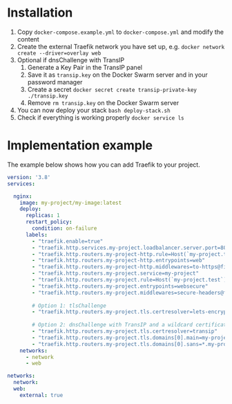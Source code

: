 # Installation
1. Copy `docker-compose.example.yml` to `docker-compose.yml` and modify the content
2. Create the external Traefik network you have set up, e.g. `docker network create --driver=overlay web`
3. Optional if dnsChallenge with TransIP
   1. Generate a Key Pair in the TransIP panel
   2. Save it as `transip.key` on the Docker Swarm server and in your password manager
   3. Create a secret `docker secret create transip-private-key ./transip.key`
   4. Remove `rm transip.key` on the Docker Swarm server
7. You can now deploy your stack `bash deploy-stack.sh`
8. Check if everything is working properly `docker service ls`

# Implementation example
The example below shows how you can add Traefik to your project.

```yaml
version: '3.8'
services:

  nginx:
    image: my-project/my-image:latest
    deploy:
      replicas: 1
      restart_policy:
        condition: on-failure
      labels:
        - "traefik.enable=true"
        - "traefik.http.services.my-project.loadbalancer.server.port=80"
        - "traefik.http.routers.my-project-http.rule=Host(`my-project.test`)"
        - "traefik.http.routers.my-project-http.entrypoints=web"
        - "traefik.http.routers.my-project-http.middlewares=to-https@file"
        - "traefik.http.routers.my-project.service=my-project"
        - "traefik.http.routers.my-project.rule=Host(`my-project.test`)"
        - "traefik.http.routers.my-project.entrypoints=websecure"
        - "traefik.http.routers.my-project.middlewares=secure-headers@file"
        
        # Option 1: tlsChallenge
        - "traefik.http.routers.my-project.tls.certresolver=lets-encrypt"
          
        # Option 2: dnsChallenge with TransIP and a wildcard certificate
        - "traefik.http.routers.my-project.tls.certresolver=transip"
        - "traefik.http.routers.my-project.tls.domains[0].main=my-project.test"
        - "traefik.http.routers.my-project.tls.domains[0].sans=*.my-project.test"
    networks:
      - network
      - web

networks:
  network:
  web:
    external: true
```